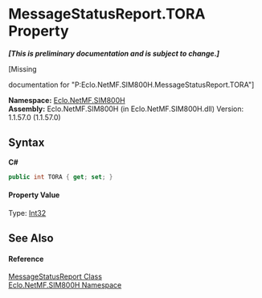 # MessageStatusReport.TORA Property 
 _**\[This is preliminary documentation and is subject to change.\]**_

\[Missing <summary> documentation for "P:Eclo.NetMF.SIM800H.MessageStatusReport.TORA"\]

**Namespace:**&nbsp;<a href="N_Eclo_NetMF_SIM800H">Eclo.NetMF.SIM800H</a><br />**Assembly:**&nbsp;Eclo.NetMF.SIM800H (in Eclo.NetMF.SIM800H.dll) Version: 1.1.57.0 (1.1.57.0)

## Syntax

**C#**<br />
``` C#
public int TORA { get; set; }
```


#### Property Value
Type: <a href="http://msdn2.microsoft.com/en-us/library/td2s409d" target="_blank">Int32</a>

## See Also


#### Reference
<a href="T_Eclo_NetMF_SIM800H_MessageStatusReport">MessageStatusReport Class</a><br /><a href="N_Eclo_NetMF_SIM800H">Eclo.NetMF.SIM800H Namespace</a><br />